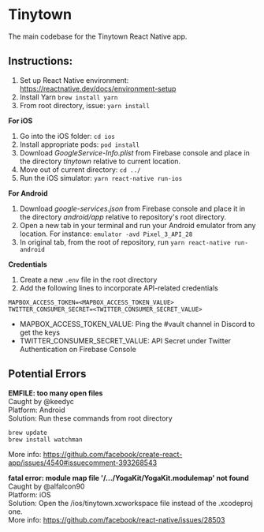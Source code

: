 # Tinytown
The main codebase for the Tinytown React Native app.

## Instructions:

1. Set up React Native environment: https://reactnative.dev/docs/environment-setup
2. Install Yarn `brew install yarn`
3. From root directory, issue: `yarn install`

**For iOS**
1. Go into the iOS folder: `cd ios`
2. Install appropriate pods: `pod install`
3. Download _GoogleService-Info.plist_ from Firebase console and place in the directory _tinytown_ relative to current location.
3. Move out of current directory: `cd ../`
4. Run the iOS simulator: `yarn react-native run-ios`

**For Android**
1. Download _google-services.json_ from Firebase console and place it in the directory _android/app_ relative to repository's root directory.
2. Open a new tab in your terminal and run your Android emulator from any location. For instance: `emulator -avd Pixel_3_API_28`
3. In original tab, from the root of repository, run `yarn react-native run-android`

**Credentials**
1. Create a new `.env` file in the root directory
2. Add the following lines to incorporate API-related credentials
```
MAPBOX_ACCESS_TOKEN=<MAPBOX_ACCESS_TOKEN_VALUE>
TWITTER_CONSUMER_SECRET=<TWITTER_CONSUMER_SECRET_VALUE>
```
- MAPBOX_ACCESS_TOKEN_VALUE: Ping the #vault channel in Discord to get the keys
- TWITTER_CONSUMER_SECRET_VALUE: API Secret under Twitter Authentication on Firebase Console

## Potential Errors
**EMFILE: too many open files**\
Caught by @keedyc\
Platform: Android\
Solution: Run these commands from root directory
```
brew update
brew install watchman
```
More info: https://github.com/facebook/create-react-app/issues/4540#issuecomment-393268543

**fatal error: module map file '/.../YogaKit/YogaKit.modulemap' not found**\
Caught by @alfalcon90\
Platform: iOS\
Solution: Open the /ios/tinytown.xcworkspace file instead of the .xcodeproj one.\
More info: https://github.com/facebook/react-native/issues/28503
